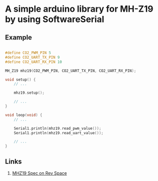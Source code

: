 # A simple arduino library for MH-Z19 by using SoftwareSerial

## Example

```c

#define CO2_PWM_PIN 5
#define CO2_UART_TX_PIN 9
#define CO2_UART_RX_PIN 10

MH_Z19 mhz19(CO2_PWM_PIN, CO2_UART_TX_PIN, CO2_UART_RX_PIN);

void setup() {
	// ...

	mhz19.setup();

	// ...
}

void loop(void) {
	// ...

	Serial1.println(mhz19.read_pwm_value());
	Serial1.println(mhz19.read_uart_value());

	// ...
}
```

## Links

1. [MHZ19 Spec on Rev Space](https://revspace.nl/MHZ19)
